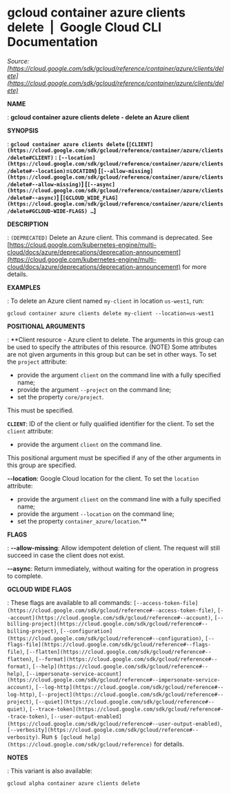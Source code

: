 # gcloud container azure clients delete  |  Google Cloud CLI Documentation

*Source: [https://cloud.google.com/sdk/gcloud/reference/container/azure/clients/delete](https://cloud.google.com/sdk/gcloud/reference/container/azure/clients/delete)*

**NAME**

: **gcloud container azure clients delete - delete an Azure client**

**SYNOPSIS**

: **`gcloud container azure clients delete` (`[CLIENT](https://cloud.google.com/sdk/gcloud/reference/container/azure/clients/delete#CLIENT)` : `[--location](https://cloud.google.com/sdk/gcloud/reference/container/azure/clients/delete#--location)`=`LOCATION`) [`[--allow-missing](https://cloud.google.com/sdk/gcloud/reference/container/azure/clients/delete#--allow-missing)`] [`[--async](https://cloud.google.com/sdk/gcloud/reference/container/azure/clients/delete#--async)`] [`[GCLOUD_WIDE_FLAG](https://cloud.google.com/sdk/gcloud/reference/container/azure/clients/delete#GCLOUD-WIDE-FLAGS) …`]**

**DESCRIPTION**

: `(DEPRECATED)` Delete an Azure client.
This command is deprecated. See [https://cloud.google.com/kubernetes-engine/multi-cloud/docs/azure/deprecations/deprecation-announcement](https://cloud.google.com/kubernetes-engine/multi-cloud/docs/azure/deprecations/deprecation-announcement)
for more details.

**EXAMPLES**

: To delete an Azure client named ``my-client``
in location ``us-west1``, run:

```
gcloud container azure clients delete my-client --location=us-west1
```

**POSITIONAL ARGUMENTS**

: **Client resource - Azure client to delete. The arguments in this group can be
used to specify the attributes of this resource. (NOTE) Some attributes are not
given arguments in this group but can be set in other ways.
To set the `project` attribute:

- provide the argument `client` on the command line with a fully
specified name;
- provide the argument `--project` on the command line;
- set the property `core/project`.

This must be specified.

**`CLIENT`**:
ID of the client or fully qualified identifier for the client.
To set the `client` attribute:

- provide the argument `client` on the command line.

This positional argument must be specified if any of the other arguments in this
group are specified.

**--location**:
Google Cloud location for the client.
To set the `location` attribute:

- provide the argument `client` on the command line with a fully
specified name;
- provide the argument `--location` on the command line;
- set the property `container_azure/location`.**

**FLAGS**

: **--allow-missing**:
Allow idempotent deletion of client. The request will still succeed in case the
client does not exist.

**--async**:
Return immediately, without waiting for the operation in progress to complete.

**GCLOUD WIDE FLAGS**

: These flags are available to all commands: `[--access-token-file](https://cloud.google.com/sdk/gcloud/reference#--access-token-file)`,
`[--account](https://cloud.google.com/sdk/gcloud/reference#--account)`, `[--billing-project](https://cloud.google.com/sdk/gcloud/reference#--billing-project)`,
`[--configuration](https://cloud.google.com/sdk/gcloud/reference#--configuration)`,
`[--flags-file](https://cloud.google.com/sdk/gcloud/reference#--flags-file)`,
`[--flatten](https://cloud.google.com/sdk/gcloud/reference#--flatten)`, `[--format](https://cloud.google.com/sdk/gcloud/reference#--format)`, `[--help](https://cloud.google.com/sdk/gcloud/reference#--help)`, `[--impersonate-service-account](https://cloud.google.com/sdk/gcloud/reference#--impersonate-service-account)`,
`[--log-http](https://cloud.google.com/sdk/gcloud/reference#--log-http)`,
`[--project](https://cloud.google.com/sdk/gcloud/reference#--project)`, `[--quiet](https://cloud.google.com/sdk/gcloud/reference#--quiet)`, `[--trace-token](https://cloud.google.com/sdk/gcloud/reference#--trace-token)`, `[--user-output-enabled](https://cloud.google.com/sdk/gcloud/reference#--user-output-enabled)`,
`[--verbosity](https://cloud.google.com/sdk/gcloud/reference#--verbosity)`.
Run `$ [gcloud help](https://cloud.google.com/sdk/gcloud/reference)` for details.

**NOTES**

: This variant is also available:

```
gcloud alpha container azure clients delete
```